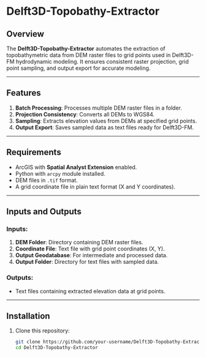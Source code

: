 # Delft3D-Topobathy-Extractor

## Overview

The **Delft3D-Topobathy-Extractor** automates the extraction of topobathymetric data from DEM raster files to grid points used in Delft3D-FM hydrodynamic modeling. It ensures consistent raster projection, grid point sampling, and output export for accurate modeling.

---

## Features

1. **Batch Processing**: Processes multiple DEM raster files in a folder.
2. **Projection Consistency**: Converts all DEMs to WGS84.
3. **Sampling**: Extracts elevation values from DEMs at specified grid points.
4. **Output Export**: Saves sampled data as text files ready for Delft3D-FM.

---

## Requirements

- ArcGIS with **Spatial Analyst Extension** enabled.
- Python with `arcpy` module installed.
- DEM files in `.tif` format.
- A grid coordinate file in plain text format (X and Y coordinates).

---

## Inputs and Outputs

### Inputs:
1. **DEM Folder**: Directory containing DEM raster files.
2. **Coordinate File**: Text file with grid point coordinates (X, Y).
3. **Output Geodatabase**: For intermediate and processed data.
4. **Output Folder**: Directory for text files with sampled data.

### Outputs:
- Text files containing extracted elevation data at grid points.

---

## Installation

1. Clone this repository:
   ```bash
   git clone https://github.com/your-username/Delft3D-Topobathy-Extractor.git
   cd Delft3D-Topobathy-Extractor
